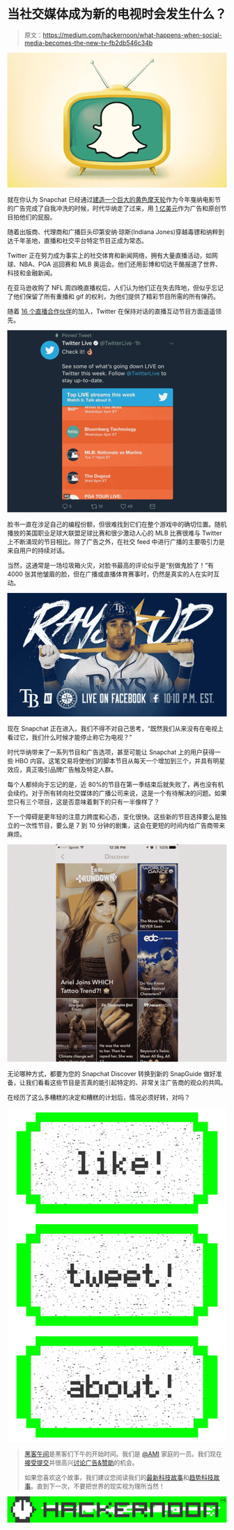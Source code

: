 # 当社交媒体成为新的电视时会发生什么？

> 原文：<https://medium.com/hackernoon/what-happens-when-social-media-becomes-the-new-tv-fb2db546c34b>

![](img/308edd645743662428ee7415a4ae2408.png)

就在你认为 Snapchat 已经通过[建造一个巨大的黄色摩天轮](https://www.recode.net/2017/6/17/15824222/snapchat-ferris-wheel-cannes-ad)作为今年戛纳电影节的广告完成了自我冲洗的时候，时代华纳走了过来，用 [1 亿美元](http://www.cnbc.com/2017/06/19/time-warner-snapchat-agree-to-100-million-content-partnership.html)作为广告和原创节目拍他们的屁股。

随着出版商、代理商和广播巨头印第安纳·琼斯(Indiana Jones)穿越毒镖和纳粹到达千年圣地，直播和社交平台特定节目正成为常态。

Twitter 正在努力成为事实上的社交体育和新闻网络，拥有大量直播活动，如网球、NBA、PGA 巡回赛和 MLB 奥运会。他们还用彭博和切达干酪报道了世界、科技和金融新闻。

在亚马逊收购了 NFL 周四晚直播权后，人们认为他们正在失去阵地，但似乎忘记了他们保留了所有重播和 gif 的权利，为他们提供了精彩节目所需的所有弹药。

随着 [16 个直播合作伙伴](http://www.adweek.com/digital/twitter-announces-16-new-livestreaming-partners-at-its-first-newfronts-presentation/)的加入，Twitter 在保持对话的直播互动节目方面遥遥领先。

![](img/b384ca055e536195049509fb2966218a.png)

脸书一直在涉足自己的编程份额，但很难找到它们在整个游戏中的确切位置。随机播放的美国职业足球大联盟足球比赛和很少激动人心的 MLB 比赛很难与 Twitter 上不断涌现的节目相比。除了广告之外，在社交 feed 中进行广播的主要吸引力是来自用户的持续对话。

当然，这通常是一场垃圾箱火灾，对脸书最高的评论似乎是“别做鬼脸了！”有 4000 张其他皱眉的脸，但在广播或直播体育赛事时，仍然是真实的人在实时互动。

![](img/3dc98d14e20005dc40aac80acfefb6ac.png)

现在 Snapchat 正在进入，我们不得不对自己思考，“既然我们从来没有在电视上看过它，我们什么时候才能停止称它为电视？”

时代华纳带来了一系列节目和广告选项，甚至可能让 Snapchat 上的用户获得一些 HBO 内容。这笔交易将使他们的脚本节目从每天一个增加到三个，并具有明星效应，真正吸引品牌广告触及特定人群。

每个人都倾向于忘记的是，近 80%的节目在第一季结束后就失败了，再也没有机会续约。对于所有转向社交媒体的广播公司来说，这是一个有待解决的问题。如果您只有三个项目，这是否意味着剩下的只有一半像样了？

下一个障碍是更年轻的注意力跨度和心态，变化很快。这些新的节目选择要么是独立的一次性节目，要么是 7 到 10 分钟的剧集，这会在更短的时间内给广告商带来麻烦。

![](img/8daee2d8e6a20768710267c56fe6f32e.png)

无论哪种方式，都要为您的 Snapchat Discover 转换到新的 SnapGuide 做好准备，让我们看看这些节目是否真的能引起特定的、非常关注广告商的观众的共鸣。

在经历了这么多糟糕的决定和糟糕的计划后，情况必须好转，对吗？

[![](img/50ef4044ecd4e250b5d50f368b775d38.png)](http://bit.ly/HackernoonFB)[![](img/979d9a46439d5aebbdcdca574e21dc81.png)](https://goo.gl/k7XYbx)[![](img/2930ba6bd2c12218fdbbf7e02c8746ff.png)](https://goo.gl/4ofytp)

> [黑客午间](http://bit.ly/Hackernoon)是黑客们下午的开始时间。我们是 [@AMI](http://bit.ly/atAMIatAMI) 家庭的一员。我们现在[接受提交](http://bit.ly/hackernoonsubmission)并很高兴[讨论广告&赞助](mailto:partners@amipublications.com)的机会。
> 
> 如果您喜欢这个故事，我们建议您阅读我们的[最新科技故事](http://bit.ly/hackernoonlatestt)和[趋势科技故事](https://hackernoon.com/trending)。直到下一次，不要把世界的现实视为理所当然！

![](img/be0ca55ba73a573dce11effb2ee80d56.png)